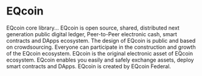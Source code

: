 # EQcoin
EQcoin core library...
  EQcoin is open source, shared, distributed next generation public digital ledger, Peer-to-Peer electronic cash, smart contracts and DApps ecosystem. The design of EQcoin is public and based on crowdsourcing. Everyone can participate in the construction and growth of the EQcoin ecosystem. EQcoin is the original electronic asset of EQcoin ecosystem. EQcoin enables you easily and safely exchange assets, deploy smart contracts and DApps. EQcoin is created by EQcoin Federal. 
